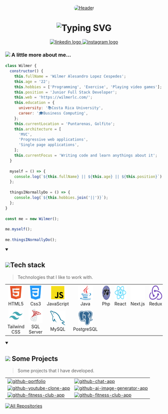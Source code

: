 <div align="center" >
  <a href="https://wilmerlc.com/" target="_blank">
    <img style="border-radius:10px" src="https://res.cloudinary.com/wils09/image/upload/v1681429600/GitHub/readme_header_pnshmx.png" alt="Header" />
  </a>
</div>

<h1 align="center"> 
  <img src="https://readme-typing-svg.demolab.com?font=Fira+Code&size=30&duration=4000&pause=1000&color=2BBC8A&background=1FAEA800&center=true&vCenter=true&width=500&height=80&lines=Hello%2C+there!;This+is+Wilmer+L%C3%B3pez...;Junior+Full+Stack+Developer;Nice+to+meet+you!" alt="Typing SVG" />
</h1>

<div align="center">
  <a href="https://www.linkedin.com/in/wilmer-lopez-cespedes/" target="_blank">
    <img src="https://raw.githubusercontent.com/maurodesouza/profile-readme-generator/master/src/assets/icons/social/linkedin/default.svg" width="52" height="40" alt="linkedin logo"  />
  </a>
  <a href="https://www.instagram.com/i.am.wil20/" target="_blank">
    <img src="https://raw.githubusercontent.com/maurodesouza/profile-readme-generator/master/src/assets/icons/social/instagram/default.svg" width="52" height="40" alt="instagram logo"  />
  </a>
</div>

### <img src="https://media.giphy.com/media/VgCDAzcKvsR6OM0uWg/giphy.gif" width="50"> A little more about me...

```javascript
class Wilmer {
  constructor() {
    this.fullName = 'Wilmer Alesandro Lopez Cespedes';
    this.age = '22';
    this.hobbies = ['Programming', 'Exercise', 'Playing video games'];
    this.position = 'Junior Full Stack Developer';
    this.web = 'https://wilmerlc.com/';
    this.education = {
      university: '📚Costa Rica University',
      career: '🎓Business Computing',
    };
    this.currentLocation = 'Puntarenas, Golfito';
    this.architecture = [
      'MVC',
      'Progressive web applications',
      'Single page applications',
    ];
    this.currentFocus = 'Writing code and learn anythings about it';
  }

  myself = () => {
    console.log(`${this.fullName} || ${this.age} || ${this.position}`);
  };

  thingsINormallyDo = () => {
    console.log(`${this.hobbies.join('||')}`);
  };
}

const me = new Wilmer();

me.myself();

me.thingsINormallyDo();
```

<details open>
  <summary><h2 align="left" id="macropower-tech"><img src="https://media.giphy.com/media/juua9i2c2fA0AIp2iq/giphy.gif" width="50">Tech stack</h2>

> Technologies that I like to work with.</summary>

  <table>
    <tr>
      <td align="center" width="96">
        <a href="#macropower-tech">
          <img src="./assets/html.png" width="48" height="48" alt="C#" />
        </a>
        <br>HTML5
      </td>
      <td align="center" width="96">
        <a href="#macropower-tech">
          <img src="./assets/css3.png" width="48" height="48" alt="C#" />
        </a>
        <br>Css3
      </td>
      <td align="center" width="96">
        <a href="#macropower-tech">
          <img src="./assets/js.png" width="48" height="48" alt="C#" />
        </a>
        <br>JavaScript
      </td>
      <td align="center" width="96">
        <a href="#macropower-tech">
          <img src="./assets/java.png" width="48" height="48" alt="C#" />
        </a>
        <br>Java
      </td>
      <td align="center" width="96">
        <a href="#macropower-tech">
          <img src="./assets/php.svg" width="48" height="48" alt="C#" />
        </a>
        <br>Php
      </td>
      <td align="center" width="96">
        <a href="#macropower-tech">
          <img src="./assets/react.png" width="48" height="48" alt="C#" />
        </a>
        <br>React
      </td>
      <td align="center" width="96">
        <a href="#macropower-tech">
          <img src="./assets/nextjs.png" width="48" height="48" alt="C#" />
        </a>
        <br>Next.js
      </td>
      <td align="center" width="96">
        <a href="#macropower-tech">
          <img src="./assets/redux.png" width="48" height="48" alt="C#" />
        </a>
        <br>Redux
      </td>
      <td align="center" width="96">
        <a href="#macropower-tech">
          <img src="./assets/laravel.png" width="48" height="48" alt="C#" />
        </a>
        <br>Laravel
      </td>
    </tr>
    <tr>      
      <td align="center" width="96">
        <a href="#macropower-tech" >
          <img src="./assets/tailwind.png" width="48" height="48" alt="Thanos" />
        </a>
        <br>Tailwind CSS
      </td>
      <td align="center" width="96">
        <a href="#macropower-tech" >
          <img src="./assets/microsoft-sql-server.png" width="48" height="48" alt="Thanos" />
        </a>
        <br>SQL Server
      </td>
      <td align="center" width="96">
        <a href="#macropower-tech" >
          <img src="./assets/mysql.png" width="48" height="48" alt="Thanos" />
        </a>
        <br>MySQL
      </td>
      <td align="center" width="96">
        <a href="#macropower-tech" >
          <img src="./assets/postgresql.png" width="48" height="48" alt="Thanos" />
        </a>
        <br>PostgreSQL
      </td>
    </tr>
  </table>
</details>

<details open> 
  <summary><h2><img src="https://media.giphy.com/media/YULPJoecGetvtOm1H0/giphy.gif" width="50"> Some Projects</h2>
  
  > Some projects that I have developed.</summary>
  
  <table>
    <tr>
      <td>
        <a href="https://github.com/WilmerL2000/portfolio"><img width="400" height="auto" src="https://res.cloudinary.com/wils09/image/upload/v1681443650/GitHub/portfolio_czef86.gif" alt="github-portfolio"></a>
      </td>
      <td>
        <a href="https://github.com/WilmerL2000/chat-app"><img width="400" height="auto" src="https://res.cloudinary.com/wils09/image/upload/v1681448051/GitHub/chat-app_lutkfx.gif" alt="github-chat-app"></a>
      </td>
    </tr>
      <td>
          <a href="https://github.com/WilmerL2000/youtube-clone-app"><img width="400" height="auto" src="https://res.cloudinary.com/wils09/image/upload/v1681448055/GitHub/yt_-clone-app_cxqtt7.gif" alt="github-youtube-clone-app"></a>
        </td>
        <td>
          <a href="https://github.com/WilmerL2000/ai-image-generator-app"><img width="400" height="auto" src="https://res.cloudinary.com/wils09/image/upload/v1681444301/GitHub/ai-image-generator-app.gif" alt="github-ai-image-generator-app"></a>
        </td>
    <tr>
    </tr>
      <td>
          <a href="https://github.com/WilmerL2000/fitness-club-app"><img width="400" height="auto" src="https://res.cloudinary.com/wils09/image/upload/v1681444991/GitHub/exercise-app_nuxozi.gif" alt="github-fitness-club-app"></a>
        </td>
        <td>
          <a href="https://github.com/WilmerL2000/tiktok-clone-app"><img width="400" height="auto" src="https://res.cloudinary.com/wils09/image/upload/v1682488712/GitHub/tiktok-clone-app_mhsafy.gif" alt="github-fitness-club-app"></a>
        </td>
    <tr>
    
  </table>

<a href="https://github.com/WilmerL2000?tab=repositories"><img alt="All Repositories" title="All Repositories" src="https://custom-icon-badges.demolab.com/badge/-Click%20Here%20For%20All%20My%20Repos-1F222E?style=for-the-badge&logoColor=white&logo=repo"/></a>

</details>
